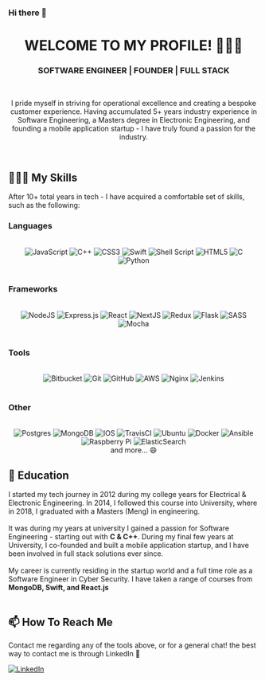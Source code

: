 ### Hi there 👋

<div align="center"> 
<h1> WELCOME TO MY PROFILE! 🧑🏻‍💻</h1> 
<h3> SOFTWARE ENGINEER | FOUNDER | FULL STACK</h3>
<br>

I pride myself in striving for operational excellence and creating a bespoke customer experience. Having accumulated 5+ years industry experience in Software Engineering, a Masters degree in Electronic Engineering, and founding a mobile application startup - I have truly found a passion for the industry.

</div>
<br>

## 👨🏻‍🎓 My Skills

After 10+ total years in tech - I have acquired a comfortable set of skills, such as the following:

<h3> Languages </h3>
<br>
<div align="center">
<img alt="JavaScript" src="https://img.shields.io/badge/javascript%20-%23323330.svg?&style=for-the-badge&logo=javascript&logoColor=%23F7DF1E"/>

<img alt="C++" src="https://img.shields.io/badge/c++%20-%2300599C.svg?&style=for-the-badge&logo=c%2B%2B&ogoColor=white"/>

<img alt="CSS3" src="https://img.shields.io/badge/css3%20-%231572B6.svg?&style=for-the-badge&logo=css3&logoColor=white"/>

<img alt="Swift" src="https://img.shields.io/badge/swift-%23FA7343.svg?&style=for-the-badge&logo=swift&logoColor=white"/>

<img alt="Shell Script" src="https://img.shields.io/badge/shell_script%20-%23121011.svg?&style=for-the-badge&logo=gnu-bash&logoColor=white"/>

<img alt="HTML5" src="https://img.shields.io/badge/html5%20-%23E34F26.svg?&style=for-the-badge&logo=html5&logoColor=white"/>

<img alt="C" src="https://img.shields.io/badge/c%20-%2300599C.svg?&style=for-the-badge&logo=c&logoColor=white"/>

<img alt="Python" src="https://img.shields.io/badge/python%20-%2314354C.svg?&style=for-the-badge&logo=python&logoColor=white"/>
</div>
<br>

<h3> Frameworks </h3>
<br>

<div align="center">
<img alt="NodeJS" src="https://img.shields.io/badge/node.js%20-%2343853D.svg?&style=for-the-badge&logo=node.js&logoColor=white"/>

<img alt="Express.js" src="https://img.shields.io/badge/express.js%20-%23404d59.svg?&style=for-the-badge"/>

<img alt="React" src="https://img.shields.io/badge/react%20-%2320232a.svg?&style=for-the-badge&logo=react&logoColor=%2361DAFB"/>

<img alt="NextJS" src="https://img.shields.io/badge/Next-black?style=for-the-badge&logo=next.js&logoColor=white"/>

<img alt="Redux" src="https://img.shields.io/badge/redux%20-%23593d88.svg?&style=for-the-badge&logo=redux&logoColor=white"/>

<img alt="Flask" src="https://img.shields.io/badge/flask%20-%23000.svg?&style=for-the-badge&logo=flask&logoColor=white"/>

<img alt="SASS" src="https://img.shields.io/badge/SASS%20-hotpink.svg?&style=for-the-badge&logo=SASS&logoColor=white"/>

<img alt="Mocha" src="https://img.shields.io/badge/-mocha-%238D6748?&style=for-the-badge&logo=mocha&logoColor=white"/>
</div>
<br>

<h3> Tools </h3>
<br>

<div align="center">
<img alt="Bitbucket" src="https://img.shields.io/badge/bitbucket%20-%230047B3.svg?&style=for-the-badge&logo=bitbucket&logoColor=white"/>

<img alt="Git" src="https://img.shields.io/badge/git%20-%23F05033.svg?&style=for-the-badge&logo=git&logoColor=white"/>

<img alt="GitHub" src="https://img.shields.io/badge/github%20-%23121011.svg?&style=for-the-badge&logo=github&logoColor=white"/>

<img alt="AWS" src="https://img.shields.io/badge/AWS%20-%23FF9900.svg?&style=for-the-badge&logo=amazon-aws&logoColor=white"/>

<img alt="Nginx" src="https://img.shields.io/badge/nginx%20-%23009639.svg?&style=for-the-badge&logo=nginx&logoColor=white"/>

<img alt="Jenkins" src="https://img.shields.io/badge/jenkins%20-%232C5263.svg?&style=for-the-badge&logo=jenkins&logoColor=white"/>
</div>
<br>

<h3> Other </h3>
<br>

<div align="center">
<img alt="Postgres" src ="https://img.shields.io/badge/postgres-%23316192.svg?&style=for-the-badge&logo=postgresql&logoColor=white"/>

<img alt="MongoDB" src ="https://img.shields.io/badge/MongoDB-%234ea94b.svg?&style=for-the-badge&logo=mongodb&logoColor=white"/>

<img alt="IOS" src="https://img.shields.io/badge/iOS-000000?style=for-the-badge&logo=ios&logoColor=white">

<img alt="TravisCI" src="https://img.shields.io/badge/travisci%20-%232B2F33.svg?&style=for-the-badge&logo=travis&logoColor=white"/>

<img alt="Ubuntu" src="https://img.shields.io/badge/Ubuntu-E95420?style=for-the-badge&logo=ubuntu&logoColor=white" />

<img alt="Docker" src="https://img.shields.io/badge/docker%20-%230db7ed.svg?&style=for-the-badge&logo=docker&logoColor=white"/>

<img alt="Ansible" src="https://img.shields.io/badge/ansible%20-%231A1918.svg?&style=for-the-badge&logo=ansible&logoColor=white"/>

<img alt="Raspberry Pi" src="https://img.shields.io/badge/-Raspberry%20Pi-C51A4A?style=for-the-badge&logo=Raspberry-Pi"/>

<img alt="ElasticSearch" src="https://img.shields.io/badge/-ElasticSearch-005571?style=for-the-badge&logo=elasticsearch"/>
<br>
and more... 😄
</div>

<h2> 📝 Education </h2>
I started my tech journey in 2012 during my college years for Electrical & Electronic Engineering. In 2014, I followed this course into University, where in 2018, I graduated with a Masters (Meng) in engineering.
<br>
<br>
It was during my years at university I gained a passion for Software Engineering - starting out with <strong>C & C++</strong>. During my final few years at University, I co-founded and built a mobile application startup, and I have been involved in full stack solutions ever since. 
<br>
<br>
My career is currently residing in the startup world and a full time role as a Software Engineer in Cyber Security. I have taken a range of courses from <strong>MongoDB, Swift, and React.js</strong>
<br>
<br>
<h2> 📫 How To Reach Me </h2>

Contact me regarding any of the tools above, or for a general chat! the best way to contact me is through LinkedIn 🙂

<a href="https://www.linkedin.com/in/james-erringhambruce/">
<img alt="LinkedIn" src="https://img.shields.io/badge/LinkedIn-0077B5?style=for-the-badge&logo=linkedin&logoColor=white"/>
</a>
